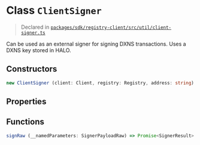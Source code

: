 # Class `ClientSigner`
> Declared in [`packages/sdk/registry-client/src/util/client-signer.ts`]()

Can be used as an external signer for signing DXNS transactions.
Uses a DXNS key stored in HALO.

## Constructors
```ts
new ClientSigner (client: Client, registry: Registry, address: string) => ClientSigner
```

## Properties


## Functions
```ts
signRaw (__namedParameters: SignerPayloadRaw) => Promise<SignerResult>
```
